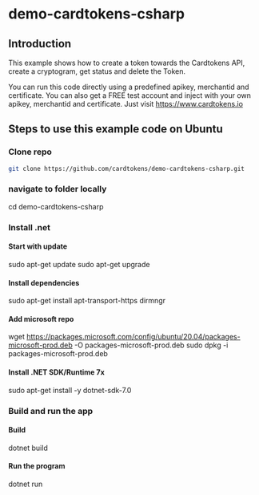 # demo-cardtokens-csharp

## Introduction
This example shows how to create a token towards the Cardtokens API, create a cryptogram, get status and delete the Token. 

You can run this code directly using a predefined apikey, merchantid and certificate. You can also get a FREE test account and inject with your own apikey, merchantid and certificate. Just visit https://www.cardtokens.io

## Steps to use this example code on Ubuntu

### Clone repo
```bash
git clone https://github.com/cardtokens/demo-cardtokens-csharp.git
```

### navigate to folder locally
cd demo-cardtokens-csharp

### Install .net
#### Start with update
sudo apt-get update
sudo apt-get upgrade

#### Install dependencies
sudo apt-get install apt-transport-https dirmngr

#### Add microsoft repo
wget https://packages.microsoft.com/config/ubuntu/20.04/packages-microsoft-prod.deb -O packages-microsoft-prod.deb
sudo dpkg -i packages-microsoft-prod.deb

#### Install .NET SDK/Runtime 7x
sudo apt-get install -y dotnet-sdk-7.0

### Build and run the app
#### Build
dotnet build

#### Run the program
dotnet run

